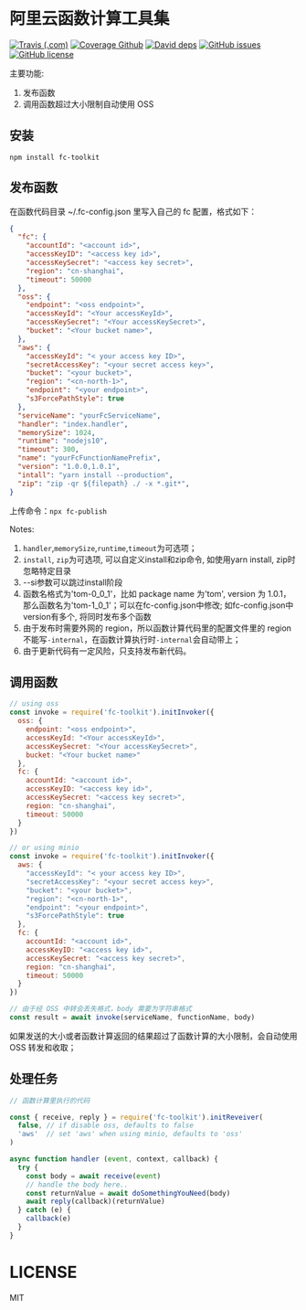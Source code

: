 # 阿里云函数计算工具集

[![Travis (.com)][travis-image]][travis-url]
[![Coverage Github][coverage-image]][coverage-url]
[![David deps][david-image]][david-url]
[![GitHub issues](https://img.shields.io/github/issues/shimohq/fc-toolkit)](https://github.com/shimohq/fc-toolkit/issues)
[![GitHub license](https://img.shields.io/github/license/shimohq/fc-toolkit)](https://github.com/shimohq/fc-toolkit/blob/master/LICENSE)

[travis-image]: https://img.shields.io/travis/com/shimohq/fc-toolkit
[travis-url]: https://travis-ci.com/shimohq/fc-toolkit
[coverage-image]: https://img.shields.io/coveralls/shimohq/fc-toolkit.svg
[coverage-url]: https://coveralls.io/r/shimohq/fc-toolkit?branch=master
[david-image]: https://img.shields.io/david/shimohq/fc-toolkit.svg
[david-url]: https://david-dm.org/shimohq/fc-toolkit

主要功能:

1. 发布函数
2. 调用函数超过大小限制自动使用 OSS

## 安装

`npm install fc-toolkit`

## 发布函数

在函数代码目录 ~/.fc-config.json 里写入自己的 fc 配置，格式如下：

```json
{
  "fc": {
    "accountId": "<account id>",
    "accessKeyID": "<access key id>",
    "accessKeySecret": "<access key secret>",
    "region": "cn-shanghai",
    "timeout": 50000
  },
  "oss": {
    "endpoint": "<oss endpoint>",
    "accessKeyId": "<Your accessKeyId>",
    "accessKeySecret": "<Your accessKeySecret>",
    "bucket": "<Your bucket name>",
  },
  "aws": {
    "accessKeyId": "< your access key ID>",
    "secretAccessKey": "<your secret access key>",
    "bucket": "<your bucket>",
    "region": "<cn-north-1>",
    "endpoint": "<your endpoint>",
    "s3ForcePathStyle": true
  },
  "serviceName": "yourFcServiceName",
  "handler": "index.handler",
  "memorySize": 1024,
  "runtime": "nodejs10",
  "timeout": 300,
  "name": "yourFcFunctionNamePrefix",
  "version": "1.0.0,1.0.1",
  "intall": "yarn install --production",
  "zip": "zip -qr ${filepath} ./ -x *.git*",
}
```

上传命令：`npx fc-publish`


Notes:
1. `handler`,`memorySize`,`runtime`,`timeout`为可选项；
1. `install`, `zip`为可选项, 可以自定义install和zip命令, 如使用yarn install, zip时忽略特定目录
1. --si参数可以跳过install阶段
1. 函数名格式为'tom-0_0_1'，比如 package name 为'tom', version 为 1.0.1，那么函数名为'tom-1_0_1'；可以在fc-config.json中修改; 如fc-config.json中version有多个, 将同时发布多个函数
1. 由于发布时需要外网的 region，所以函数计算代码里的配置文件里的 region 不能写`-internal`，在函数计算执行时`-internal`会自动带上；
1. 由于更新代码有一定风险，只支持发布新代码。

## 调用函数

```js
// using oss
const invoke = require('fc-toolkit').initInvoker({
  oss: {
    endpoint: "<oss endpoint>",
    accessKeyId: "<Your accessKeyId>",
    accessKeySecret: "<Your accessKeySecret>",
    bucket: "<Your bucket name>"
  },
  fc: {
    accountId: "<account id>",
    accessKeyID: "<access key id>",
    accessKeySecret: "<access key secret>",
    region: "cn-shanghai",
    timeout: 50000
  }
})

// or using minio
const invoke = require('fc-toolkit').initInvoker({
  aws: {
    "accessKeyId": "< your access key ID>",
    "secretAccessKey": "<your secret access key>",
    "bucket": "<your bucket>",
    "region": "<cn-north-1>",
    "endpoint": "<your endpoint>",
    "s3ForcePathStyle": true
  },
  fc: {
    accountId: "<account id>",
    accessKeyID: "<access key id>",
    accessKeySecret: "<access key secret>",
    region: "cn-shanghai",
    timeout: 50000
  }
})

// 由于经 OSS 中转会丢失格式，body 需要为字符串格式
const result = await invoke(serviceName, functionName, body)
```

如果发送的大小或者函数计算返回的结果超过了函数计算的大小限制，会自动使用 OSS 转发和收取；

## 处理任务

```js
// 函数计算里执行的代码

const { receive, reply } = require('fc-toolkit').initReveiver(
  false, // if disable oss, defaults to false
  'aws'  // set 'aws' when using minio, defaults to 'oss'
)

async function handler (event, context, callback) {
  try {
    const body = await receive(event)
    // handle the body here..
    const returnValue = await doSomethingYouNeed(body)
    await reply(callback)(returnValue)
  } catch (e) {
    callback(e)
  }
}
```

# LICENSE

MIT

